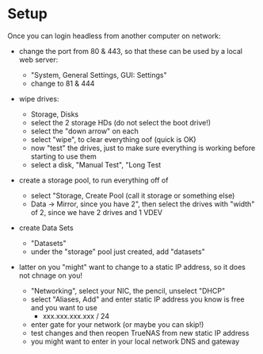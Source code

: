 # Setup

Once you can login headless from another computer on network:

- change the port from 80 & 443, so that these can be used by a local web server:
  - "System, General Settings, GUI: Settings"
  - change to 81 & 444 
- wipe drives:
  - Storage, Disks
  - select the 2 storage HDs (do not select the boot drive!)
  - select the "down arrow" on each
  - select "wipe", to clear everything oof (quick is OK)
  - now "test" the drives, just to make sure everything is working before starting to use them
  - select a disk, "Manual Test", "Long Test 

- create a storage pool, to run everything off of
  - select "Storage, Create Pool (call it storage or something else)
  - Data -> Mirror, since you have 2", then select the drives with "width" of 2, since we have 2 drives and 1 VDEV
 
- create Data Sets
  - "Datasets"
  - under the "storage" pool just created, add "datasets" 

- latter on you "might" want to change to a static IP address, so it does not chnage on you!
  - "Networking", select your NIC, the pencil, unselect "DHCP"
  - select "Aliases, Add" and enter static IP address you know is free and you want to use
    - xxx.xxx.xxx.xxx / 24
  - enter gate for your network (or maybe you can skip!)
  - test changes and then reopen TrueNAS from new static IP address
  - you might want to enter in your local network DNS and gateway
